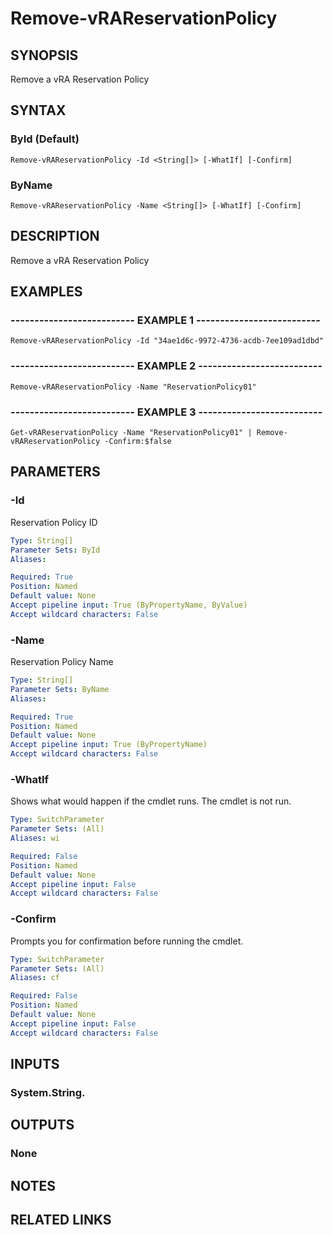 # Remove-vRAReservationPolicy

## SYNOPSIS
Remove a vRA Reservation Policy

## SYNTAX

### ById (Default)
```
Remove-vRAReservationPolicy -Id <String[]> [-WhatIf] [-Confirm]
```

### ByName
```
Remove-vRAReservationPolicy -Name <String[]> [-WhatIf] [-Confirm]
```

## DESCRIPTION
Remove a vRA Reservation Policy

## EXAMPLES

### -------------------------- EXAMPLE 1 --------------------------
```
Remove-vRAReservationPolicy -Id "34ae1d6c-9972-4736-acdb-7ee109ad1dbd"
```

### -------------------------- EXAMPLE 2 --------------------------
```
Remove-vRAReservationPolicy -Name "ReservationPolicy01"
```

### -------------------------- EXAMPLE 3 --------------------------
```
Get-vRAReservationPolicy -Name "ReservationPolicy01" | Remove-vRAReservationPolicy -Confirm:$false
```

## PARAMETERS

### -Id
Reservation Policy ID

```yaml
Type: String[]
Parameter Sets: ById
Aliases: 

Required: True
Position: Named
Default value: None
Accept pipeline input: True (ByPropertyName, ByValue)
Accept wildcard characters: False
```

### -Name
Reservation Policy Name

```yaml
Type: String[]
Parameter Sets: ByName
Aliases: 

Required: True
Position: Named
Default value: None
Accept pipeline input: True (ByPropertyName)
Accept wildcard characters: False
```

### -WhatIf
Shows what would happen if the cmdlet runs.
The cmdlet is not run.

```yaml
Type: SwitchParameter
Parameter Sets: (All)
Aliases: wi

Required: False
Position: Named
Default value: None
Accept pipeline input: False
Accept wildcard characters: False
```

### -Confirm
Prompts you for confirmation before running the cmdlet.

```yaml
Type: SwitchParameter
Parameter Sets: (All)
Aliases: cf

Required: False
Position: Named
Default value: None
Accept pipeline input: False
Accept wildcard characters: False
```

## INPUTS

### System.String.

## OUTPUTS

### None

## NOTES

## RELATED LINKS

